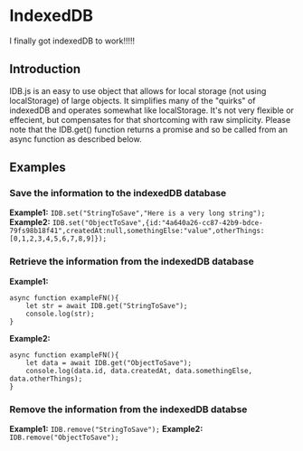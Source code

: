 # IndexedDB
I finally got indexedDB to work!!!!!

## Introduction

IDB.js is an easy to use object that allows for local storage (not using localStorage) of large objects. It simplifies many of the "quirks" of indexedDB and operates somewhat like localStorage. It's not very flexible or effecient, but compensates for that shortcoming with raw simplicity. Please note that the IDB.get() function returns a promise and so be called from an async function as described below.

## Examples

### Save the information to the indexedDB database

**Example1:** ```IDB.set("StringToSave","Here is a very long string");```
**Example2:** ```IDB.set("ObjectToSave",{id:"4a640a26-cc87-42b9-bdce-79fs98b18f41",createdAt:null,somethingElse:"value",otherThings:[0,1,2,3,4,5,6,7,8,9]});```

### Retrieve the information from the indexedDB database

**Example1:** 
```
async function exampleFN(){
    let str = await IDB.get("StringToSave");
    console.log(str);
}
```

**Example2:**
```
async function exampleFN(){
    let data = await IDB.get("ObjectToSave");
    console.log(data.id, data.createdAt, data.somethingElse, data.otherThings);
}
```

### Remove the information from the indexedDB databse

**Example1:** ```IDB.remove("StringToSave");```
**Example2:** ```IDB.remove("ObjectToSave");```